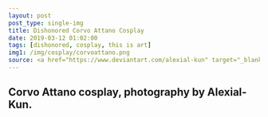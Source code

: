 ```yaml
---
layout: post
post_type: single-img
title: Dishonored Corvo Attano Cosplay
date: 2019-03-12 01:02:00
tags: [dishonored, cosplay, this is art]
img1: /img/cosplay/corvoattano.png
source: <a href="https://www.deviantart.com/alexial-kun" target="_blank" rel="nofollow">Deviant Art</a>
---
```

## Corvo Attano cosplay, photography by Alexial-Kun.
